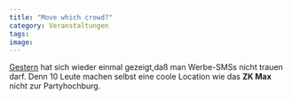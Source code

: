 ```yaml
---
title: "Move which crowd?"
category: Veranstaltungen
tags: 
image: 
---
```


[Gestern](http://www.misantropolis.de/2006/07/one-for-the-night) hat sich wieder einmal gezeigt,daß man Werbe-SMSs nicht trauen darf. Denn 10 Leute machen selbst eine coole Location wie das **ZK Max** nicht zur Partyhochburg.